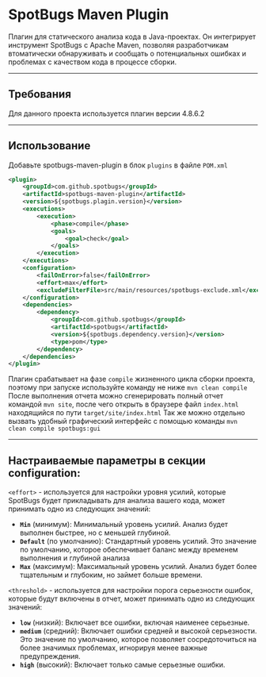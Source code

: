 # SpotBugs Maven Plugin
Плагин для статического анализа кода в Java-проектах. Он интегрирует инструмент SpotBugs с Apache Maven, 
позволяя разработчикам втоматически обнаруживать и сообщать о потенциальных ошибках и проблемах с качеством 
кода в процессе сборки.

---

## Требования

Для данного проекта используется плагин версии 4.8.6.2

---

## Использование

Добавьте spotbugs-maven-plugin в блок `plugins` в файле ```POM.xml```

```xml
<plugin>
    <groupId>com.github.spotbugs</groupId>
    <artifactId>spotbugs-maven-plugin</artifactId>
    <version>${spotbugs.plagin.version}</version>
    <executions>
        <execution>
            <phase>compile</phase>
            <goals>
                <goal>check</goal>
            </goals>
        </execution>
    </executions>
    <configuration>
        <failOnError>false</failOnError>
        <effort>max</effort>
        <excludeFilterFile>src/main/resources/spotbugs-exclude.xml</excludeFilterFile>
    </configuration>
    <dependencies>
        <dependency>
            <groupId>com.github.spotbugs</groupId>
            <artifactId>spotbugs</artifactId>
            <version>${spotbugs.dependency.version}</version>
            <type>pom</type>
        </dependency>
    </dependencies>
</plugin>
```

Плагин срабатывает на фазе `compile` жизненного цикла сборки проекта, поэтому при запуске используйте команду не ниже 
`mvn clean compile`
После выполнения отчета можно сгенерировать полный отчет командой `mvn site`, после чего открыть в браузере файл 
`index.html` находящийся по пути `target/site/index.html`
Так же можно отдельно вызвать удобный графический интерфейс с помощью команды `mvn clean compile spotbugs:gui`

---

## Настраиваемые параметры в секции configuration:

`<effort>` - используется для настройки уровня усилий, которые SpotBugs будет прикладывать для анализа вашего кода, 
может принимать одно из следующих значений:
- **`Min`** (минимум): Минимальный уровень усилий. Анализ будет выполнен быстрее, но с меньшей глубиной.
- **`Default`** (по умолчанию): Стандартный уровень усилий. Это значение по умолчанию, которое обеспечивает баланс 
между временем выполнения и глубиной анализа
- **`Max`** (максимум): Максимальный уровень усилий. Анализ будет более тщательным и глубоким, но займет больше времени.

`<threshold>` - используется для настройки порога серьезности ошибок, которые будут включены в отчет, может принимать 
одно из следующих значений:
- **`low`** (низкий): Включает все ошибки, включая наименее серьезные.
- **`medium`** (средний): Включает ошибки средней и высокой серьезности. Это значение по умолчанию, которое позволяет 
сосредоточиться на более значимых проблемах, игнорируя менее важные предупреждения.
- **`high`** (высокий): Включает только самые серьезные ошибки.